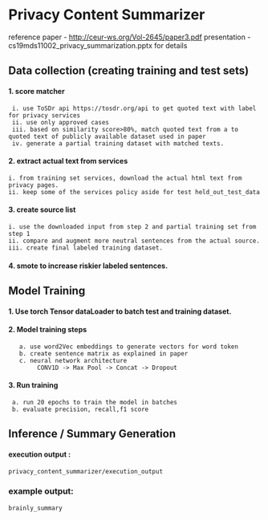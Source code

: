 # Privacy Content Summarizer

reference paper - http://ceur-ws.org/Vol-2645/paper3.pdf
presentation - cs19mds11002_privacy_summarization.pptx for details

## Data collection (creating training and test sets)
#### 1. score matcher
     i. use ToSDr api https://tosdr.org/api to get quoted text with label for privacy services
     ii. use only approved cases
     iii. based on similarity score>80%, match quoted text from a to quoted text of publicly available dataset used in paper
     iv. generate a partial training dataset with matched texts.

#### 2. extract actual text from services
    i. from training set services, download the actual html text from privacy pages.
    ii. keep some of the services policy aside for test held_out_test_data
   

#### 3. create source list
    i. use the downloaded input from step 2 and partial training set from step 1
    ii. compare and augment more neutral sentences from the actual source.
    iii. create final labeled training dataset.

#### 4. smote to increase riskier labeled sentences.


## Model Training

#### 1. Use torch Tensor dataLoader to batch test and training dataset.
#### 2. Model training steps
       
       
       a. use word2Vec embeddings to generate vectors for word token
       b. create sentence matrix as explained in paper
       c. neural network architecture
            CONV1D -> Max Pool -> Concat -> Dropout
            
#### 3. Run training 
    
     a. run 20 epochs to train the model in batches
     b. evaluate precision, recall,f1 score
        
      
## Inference / Summary Generation
        

#### execution output :

`privacy_content_summarizer/execution_output`

### example output:
`brainly_summary`
